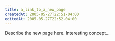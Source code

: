 ```yaml
---
title: a_link_to_a_new_page
createdAt: 2005-05-27T22:51-04:00
editedAt: 2005-05-27T22:52-04:00
---
```


Describe the new page here.
Interesting concept...

